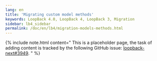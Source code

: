 ```yaml
---
lang: en
title: 'Migrating custom model methods'
keywords: LoopBack 4.0, LoopBack 4, LoopBack 3, Migration
sidebar: lb4_sidebar
permalink: /doc/en/lb4/migration-models-methods.html
---
```


{% include note.html content="
This is a placeholder page, the task of adding content is tracked by the
following GitHub issue:
[loopback-next#3949](https://github.com/strongloop/loopback-next/issues/3949).
" %}
